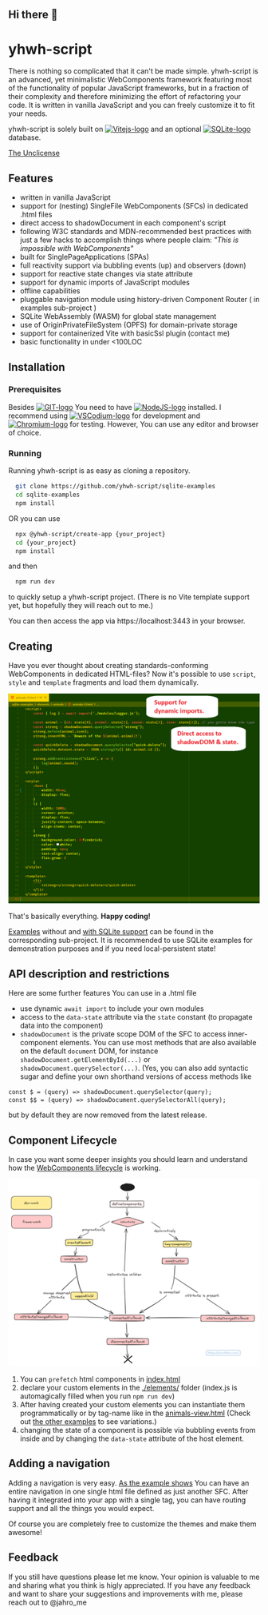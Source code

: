 ## Hi there 👋

# yhwh-script

There is nothing so complicated that it can't be made simple. yhwh-script is an advanced, yet minimalistic WebComponents framework featuring most of the functionality of popular JavaScript frameworks, but in a fraction of their complexity and therefore minimizing the effort of refactoring your code. It is written in vanilla JavaScript and you can freely customize it to fit your needs.

yhwh-script is solely built on <a title="Vite" href="https://vitejs.dev"><img height="20" alt="Vitejs-logo" src="https://vitejs.dev/logo.svg"></a> and an optional <a title="SQLite" href="https://sqlite.org/wasm"><img height="20" alt="SQLite-logo" src="https://sqlite.org/images/sqlite370_banner.gif"></a> database.

[The Unclicense](https://choosealicense.com/licenses/unlicense/)

## Features

- written in vanilla JavaScript
- support for (nesting) SingleFile WebComponents (SFCs) in dedicated .html files
- direct access to shadowDocument in each component's script
- following W3C standards and MDN-recommended best practices with just a few hacks to accomplish things where people claim: *"This is impossible with WebComponents"*
- built for SinglePageApplications (SPAs)
- full reactivity support via bubbling events (up) and observers (down)
- support for reactive state changes via state attribute
- support for dynamic imports of JavaScript modules
- offline capabilities
- pluggable navigation module using history-driven Component Router ( in examples sub-project )
- SQLite WebAssembly (WASM) for global state management
- use of OriginPrivateFileSystem (OPFS) for domain-private storage
- support for containerized Vite with basicSsl plugin (contact me)
- basic functionality in under <100LOC

## Installation

### Prerequisites

Besides <a title="git" href="https://git-scm.com"><img height="20" alt="GIT-logo" src="https://git-scm.com/images/logo@2x.png"></a> You need to have <a title="NodeJS" href="https://nodejs.org"><img height="20" alt="NodeJS-logo" src="https://www.vectorlogo.zone/logos/nodejs/nodejs-ar21.svg"></a> installed. I recommend using <a title="VSCodium" href="https://vscodium.com"><img height="20" alt="VSCodium-logo" src="https://vscodium.com/img/codium_cnl.svg"></a> for development and <a title="chromium" href="https://www.chromium.org/getting-involved/dev-channel/"><img height="20" alt="Chromium-logo" src="https://www.chromium.org/_assets/icon-chromium-96.png"></a> for testing. However, You can use any editor and browser of choice.

### Running 

Running yhwh-script is as easy as cloning a repository.

```bash
  git clone https://github.com/yhwh-script/sqlite-examples
  cd sqlite-examples
  npm install
```

OR you can use

```bash
  npx @yhwh-script/create-app {your_project}
  cd {your_project}
  npm install
```

and then

```bash
  npm run dev
```

to quickly setup a yhwh-script project. (There is no Vite template support yet, but hopefully they will reach out to me.)

You can then access the app via https://localhost:3443 in your browser.

## Creating

Have you ever thought about creating standards-conforming WebComponents in dedicated HTML-files? Now it's possible to use ```script```, ```style``` and ```template``` fragments and load them dynamically.

![Preview](https://raw.githubusercontent.com/yhwh-script/yhwh-script/refs/heads/main/docs/animals-li.png)

That's basically everything. **Happy coding!**

[Examples](https://github.com/yhwh-script/examples/tree/main/) without and [with SQLite support](https://github.com/yhwh-script/sqlite-examples/tree/main/) can be found in the corresponding sub-project. It is recommended to use SQLite examples for demonstration purposes and if you need local-persistent state!

## API description and restrictions

Here are some further features You can use in a .html file

- use dynamic ```await import``` to include your own modules
- access to the ```data-state``` attribute via the ```state``` constant (to propagate data into the component)
- ```shadowDocument``` is the private scope DOM of the SFC to access inner-component elements. You can use most methods that are also available on the default ```document``` DOM, for instance ```shadowDocument.getElementById(...)``` or  ```shadowDocument.querySelector(...)```. (Yes, you can also add syntactic sugar and define your own shorthand versions of access methods like

```
const $ = (query) => shadowDocument.querySelector(query);
const $$ = (query) => shadowDocument.querySelectorAll(query);
```

but by default they are now removed from the latest release.

## Component Lifecycle

In case you want some deeper insights you should learn and understand how the [WebComponents lifecycle](https://developer.mozilla.org/en-US/docs/Web/API/Web_components/Using_custom_elements#custom_element_lifecycle_callbacks) is working.

![Preview](https://raw.githubusercontent.com/yhwh-script/yhwh-script/refs/heads/main/docs/excalidraw_customElements-lifecycle.png)

1. You can ```prefetch``` html components in [index.html](https://github.com/yhwh-script/elements/blob/main/index.html)
2. declare your custom elements in the [./elements/](https://github.com/yhwh-script/elements/tree/main/elements) folder (index.js is automagically filled when you run ```npm run dev```)
4. After having created your custom elements you can instantiate them programmatically or by tag-name like in the [animals-view.html](https://github.com/yhwh-script/examples/blob/main/elements/animals/animals-view.html) (Check out [the other examples](https://github.com/yhwh-script/examples/blob/main/elements/) to see variations.)
5. changing the state of a component is possible via bubbling events from inside and by changing the ```data-state``` attribute of the host element.

## Adding a navigation 

Adding a navigation is very easy. [As the example shows](https://github.com/yhwh-script/sqlite-examples/blob/main/elements/home/home-navigation.html) You can have an entire navigation in one single html file defined as just another SFC. After having it integrated into your app with a single tag, you can have routing support and all the things you would expect.

Of course you are completely free to customize the themes and make them awesome!

## Feedback

If you still have questions please let me know. Your opinion is valuable to me and sharing what you think is higly appreciated.  If you have any feedback and want to share your suggestions and improvements with me, please reach out to @jahro_me 
